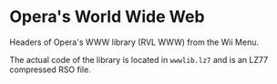 Opera's World Wide Web
======================
Headers of Opera's WWW library (RVL WWW) from the Wii Menu.  

The actual code of the library is located in `wwwlib.lz7` and is an LZ77 compressed RSO file.
